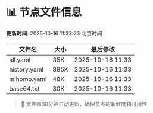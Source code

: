 # 📊 节点文件信息

**更新时间**: 2025-10-16 11:33:23 北京时间

| 文件名 | 大小 | 最后修改 |
|--------|------|----------|
| all.yaml | 35K | 2025-10-16 11:33 |
| history.yaml | 885K | 2025-10-16 11:33 |
| mihomo.yaml | 48K | 2025-10-16 11:33 |
| base64.txt | 30K | 2025-10-16 11:33 |

> 🔄 文件每30分钟自动更新，确保节点的新鲜度和可用性
